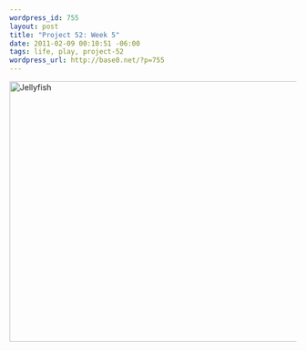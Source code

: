 ```yaml
--- 
wordpress_id: 755
layout: post
title: "Project 52: Week 5"
date: 2011-02-09 00:10:51 -06:00
tags: life, play, project-52
wordpress_url: http://base0.net/?p=755
---
```

<a rel="attachment wp-att-756" href="http://base0.net/posts/project-52-week-5/samsung-7/"><img class="alignnone size-large wp-image-756" title="Project 52 Week 5" src="http://base0.net/wp-content/uploads/2011/02/2011-02-04-19.34.54-610x457.jpg" alt="Jellyfish" width="610" height="457" /></a>
